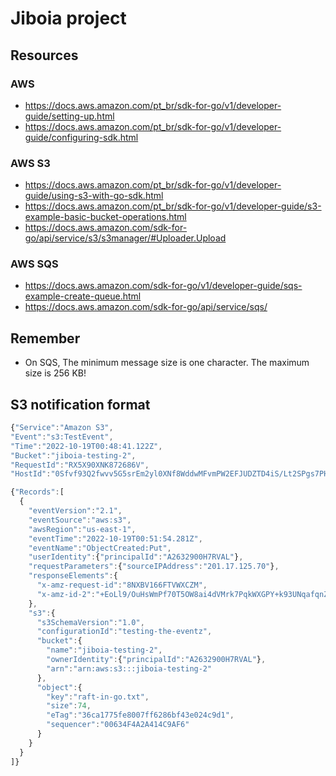 # Jiboia project


## Resources

### AWS
* https://docs.aws.amazon.com/pt_br/sdk-for-go/v1/developer-guide/setting-up.html
* https://docs.aws.amazon.com/pt_br/sdk-for-go/v1/developer-guide/configuring-sdk.html
### AWS S3
* https://docs.aws.amazon.com/pt_br/sdk-for-go/v1/developer-guide/using-s3-with-go-sdk.html
* https://docs.aws.amazon.com/pt_br/sdk-for-go/v1/developer-guide/s3-example-basic-bucket-operations.html
* https://docs.aws.amazon.com/sdk-for-go/api/service/s3/s3manager/#Uploader.Upload

### AWS SQS
* https://docs.aws.amazon.com/sdk-for-go/v1/developer-guide/sqs-example-create-queue.html
* https://docs.aws.amazon.com/sdk-for-go/api/service/sqs/


## Remember
* On SQS, The minimum message size is one character. The maximum size is 256 KB!


## S3 notification format
```javascript
{"Service":"Amazon S3",
"Event":"s3:TestEvent",
"Time":"2022-10-19T00:48:41.122Z",
"Bucket":"jiboia-testing-2",
"RequestId":"RX5X90XNK872686V",
"HostId":"0Sfvf93Q2fwvv5G5srEm2yl0XNf8WddwMFvmPW2EFJUDZTD4iS/Lt2SPgs7PHTH7o/3yrrlWA6w="}
```


```javascript
{"Records":[
  {
    "eventVersion":"2.1",
    "eventSource":"aws:s3",
    "awsRegion":"us-east-1",
    "eventTime":"2022-10-19T00:51:54.281Z",
    "eventName":"ObjectCreated:Put",
    "userIdentity":{"principalId":"A2632900H7RVAL"},
    "requestParameters":{"sourceIPAddress":"201.17.125.70"},
    "responseElements":{
      "x-amz-request-id":"8NXBV166FTVWXCZM",
      "x-amz-id-2":"+EoLl9/OuHsWmPf70T5OW8ai4dVMrk7PqkWXGPY+k93UNqafqnZ1fHXufJ80WGWlZHhb5ICDhPVhUoIeJCZuzk1JgylWVDCx"
    },
    "s3":{
      "s3SchemaVersion":"1.0",
      "configurationId":"testing-the-eventz",
      "bucket":{
        "name":"jiboia-testing-2",
        "ownerIdentity":{"principalId":"A2632900H7RVAL"},
        "arn":"arn:aws:s3:::jiboia-testing-2"
      },
      "object":{
        "key":"raft-in-go.txt",
        "size":74,
        "eTag":"36ca1775fe8007ff6286bf43e024c9d1",
        "sequencer":"00634F4A2A414C9AF6"
      }
    }
  }
]}

```
